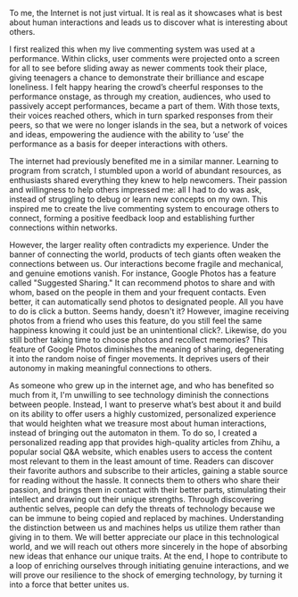 To me, the Internet is not just virtual. It is real as it showcases what is best about human interactions and leads us to discover what is interesting about others.

I first realized this when my live commenting system was used at a performance. Within clicks, user comments were projected onto a screen for all to see before sliding away as newer comments took their place, giving teenagers a chance to demonstrate their brilliance and escape loneliness. I felt happy hearing the crowd’s cheerful responses to the performance onstage, as through my creation, audiences, who used to passively accept performances, became a part of them. With those texts, their voices reached others, which in turn sparked responses from their peers, so that we were no longer islands in the sea, but a network of voices and ideas, empowering the audience with the ability to ‘use’ the performance as a basis for deeper interactions with others.

The internet had previously benefited me in a similar manner. Learning to program from scratch, I stumbled upon a world of abundant resources, as enthusiasts shared everything they knew to help newcomers. Their passion and willingness to help others impressed me: all I had to do was ask, instead of struggling to debug or learn new concepts on my own. This inspired me to create the live commenting system to encourage others to connect, forming a positive feedback loop and establishing further connections within networks.

However, the larger reality often contradicts my experience. Under the banner of connecting the world, products of tech giants often weaken the connections between us. Our interactions become fragile and mechanical, and genuine emotions vanish. For instance, Google Photos has a feature called "Suggested Sharing." It can recommend photos to share and with whom, based on the people in them and your frequent contacts. Even better, it can automatically send photos to designated people. All you have to do is click a button. Seems handy, doesn't it? However, imagine receiving photos from a friend who uses this feature, do you still feel the same happiness knowing it could just be an unintentional click?. Likewise, do you still bother taking time to choose photos and recollect memories? This feature of Google Photos diminishes the meaning of sharing, degenerating it into the random noise of finger movements. It deprives users of their autonomy in making meaningful connections to others.

As someone who grew up in the internet age, and who has benefited so much from it, I'm unwilling to see technology diminish the connections between people. Instead, I want to preserve what’s best about it and build on its ability to offer users a highly customized, personalized experience that would heighten what we treasure most about human interactions, instead of bringing out the automaton in them. To do so, I created a personalized reading app that provides high-quality articles from Zhihu, a popular social Q&A website, which enables users to access the content most relevant to them in the least amount of time. Readers can discover their favorite authors and subscribe to their articles, gaining a stable source for reading without the hassle. It connects them to others who share their passion, and brings them in contact with their better parts, stimulating their intellect and drawing out their unique strengths. Through discovering authentic selves, people can defy the threats of technology because we can be immune to being copied and replaced by machines. Understanding the distinction between us and machines helps us utilize them rather than giving in to them. We will better appreciate our place in this technological world, and we will reach out others more sincerely in the hope of absorbing new ideas that enhance our unique traits. At the end, I hope to contribute to a loop of enriching ourselves through initiating genuine interactions, and we will prove our resilience to the shock of emerging technology, by turning it into a force that better unites us.